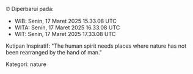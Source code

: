 ⏰ Diperbarui pada:
- WIB: Senin, 17 Maret 2025 15.33.08 UTC
- WITA: Senin, 17 Maret 2025 16.33.08 UTC
- WIT: Senin, 17 Maret 2025 17.33.08 UTC

Kutipan Inspiratif:
"The human spirit needs places where nature has not been rearranged by the hand of man."


Kategori: nature

